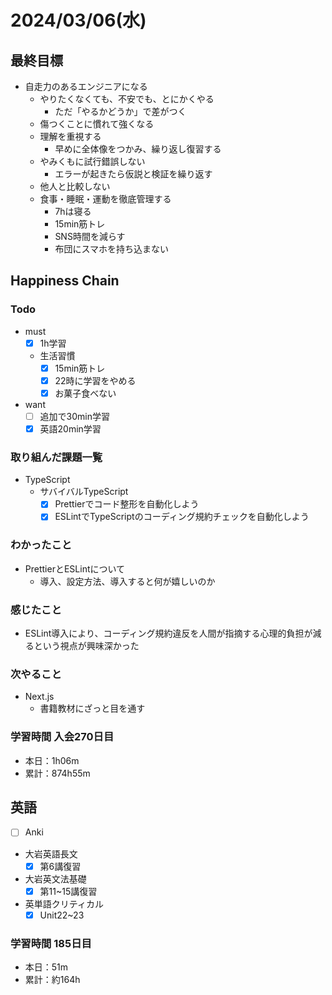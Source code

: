 # 2024/03/06(水)

## 最終目標

- 自走力のあるエンジニアになる
  - やりたくなくても、不安でも、とにかくやる
    - ただ「やるかどうか」で差がつく
  - 傷つくことに慣れて強くなる
  - 理解を重視する
    - 早めに全体像をつかみ、繰り返し復習する
  - やみくもに試行錯誤しない
    - エラーが起きたら仮説と検証を繰り返す
  - 他人と比較しない
  - 食事・睡眠・運動を徹底管理する
    - 7hは寝る
    - 15min筋トレ
    - SNS時間を減らす
    - 布団にスマホを持ち込まない

## Happiness Chain

### Todo

- must
  - [x] 1h学習
  - 生活習慣
    - [x] 15min筋トレ
    - [x] 22時に学習をやめる
    - [x] お菓子食べない
- want
  - [ ] 追加で30min学習
  - [x] 英語20min学習

### 取り組んだ課題一覧

- TypeScript
  - サバイバルTypeScript
    - [x] Prettierでコード整形を自動化しよう
    - [x] ESLintでTypeScriptのコーディング規約チェックを自動化しよう

### わかったこと

- PrettierとESLintについて
  - 導入、設定方法、導入すると何が嬉しいのか

### 感じたこと

- ESLint導入により、コーディング規約違反を人間が指摘する心理的負担が減るという視点が興味深かった

### 次やること

- Next.js
  - 書籍教材にざっと目を通す

### 学習時間 入会270日目

- 本日：1h06m
- 累計：874h55m

## 英語

- [ ] Anki
- 大岩英語長文
  - [x] 第6講復習
- 大岩英文法基礎
  - [x] 第11~15講復習
- 英単語クリティカル
  - [x] Unit22~23

### 学習時間 185日目

- 本日：51m
- 累計：約164h
